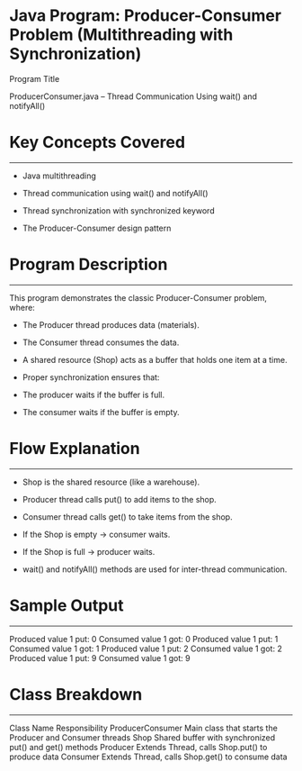 # Java Program: Producer-Consumer Problem (Multithreading with Synchronization)

Program Title

ProducerConsumer.java – Thread Communication Using wait() and notifyAll()



# Key Concepts Covered
----------------------
* Java multithreading

* Thread communication using wait() and notifyAll()

* Thread synchronization with synchronized keyword

* The Producer-Consumer design pattern



# Program Description
---------------------
This program demonstrates the classic Producer-Consumer problem, where:

* The Producer thread produces data (materials).

* The Consumer thread consumes the data.

* A shared resource (Shop) acts as a buffer that holds one item at a time.

* Proper synchronization ensures that:

* The producer waits if the buffer is full.

* The consumer waits if the buffer is empty.



# Flow Explanation
------------------
* Shop is the shared resource (like a warehouse).

* Producer thread calls put() to add items to the shop.

* Consumer thread calls get() to take items from the shop.

* If the Shop is empty → consumer waits.

* If the Shop is full → producer waits.

* wait() and notifyAll() methods are used for inter-thread communication.



# Sample Output
---------------
Produced value 1 put: 0
Consumed value 1 got: 0
Produced value 1 put: 1
Consumed value 1 got: 1
Produced value 1 put: 2
Consumed value 1 got: 2
Produced value 1 put: 9
Consumed value 1 got: 9



# Class Breakdown
-----------------
Class Name	Responsibility
ProducerConsumer	Main class that starts the Producer and Consumer threads
Shop	Shared buffer with synchronized put() and get() methods
Producer	Extends Thread, calls Shop.put() to produce data
Consumer	Extends Thread, calls Shop.get() to consume data


